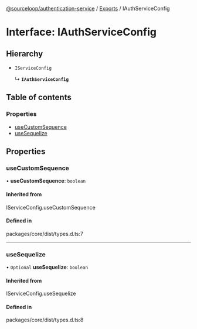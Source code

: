 [@sourceloop/authentication-service](../README.md) / [Exports](../modules.md) / IAuthServiceConfig

# Interface: IAuthServiceConfig

## Hierarchy

- `IServiceConfig`

  ↳ **`IAuthServiceConfig`**

## Table of contents

### Properties

- [useCustomSequence](IAuthServiceConfig.md#usecustomsequence)
- [useSequelize](IAuthServiceConfig.md#usesequelize)

## Properties

### useCustomSequence

• **useCustomSequence**: `boolean`

#### Inherited from

IServiceConfig.useCustomSequence

#### Defined in

packages/core/dist/types.d.ts:7

___

### useSequelize

• `Optional` **useSequelize**: `boolean`

#### Inherited from

IServiceConfig.useSequelize

#### Defined in

packages/core/dist/types.d.ts:8
